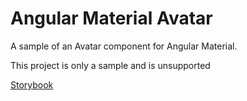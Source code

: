 # Angular Material Avatar

A sample of an Avatar component for Angular Material.

This project is only a sample and is unsupported

[Storybook](https://andrewalderson.github.io/angular-material-avatar/)
